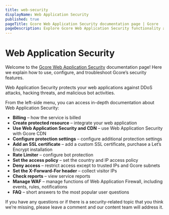 ```yaml
---
title: web-security
displayName: Web Application Security
published: true
pageTitle: Gcore Web Application Security documentation page | Gcore
pageDescription: Explore Gcore Web Application Security functionality and learn how to protect your web applications against DDoS attacks, hacking threats, and malicious bot activities.
---
```

# Web Application Security

Welcome to the <a href="https://gcore.com/web-security" target="_blank">Gcore Web Application Security</a> documentation page! Here we explain how to use, configure, and troubleshoot Gcore’s security features.

Web Application Security protects your web applications against DDoS attacks, hacking threats, and malicious bot activities.

From the left-side menu, you can access in-depth documentation about Web Application Security:

- **Billing** – how the service is billed
- **Create protected resource** – integrate your web application
- **Use Web Application Security and CDN** – use Web Application Security with Gcore CDN
- **Configure protection settings** – configure additional protection settings
- **Add an SSL certificate** – add a custom SSL certificate, purchase a Let’s Encrypt installation
- **Rate Limiter** – configure bot protection
- **Set the access policy** – set the country and IP access policy
- **Deny access** – restrict access except to trusted IPs and Gcore subnets
- **Set the X-Forward-For header** – collect visitor IPs
- **Check reports** – view service reports
- **Manage WAF** – manage functions of Web Application Firewall, including events, rules, notifications
- **FAQ** – short answers to the most popular user questions

If you have any questions or if there is a security-related topic that you think we’re missing, please leave a comment and our content team will address it.

